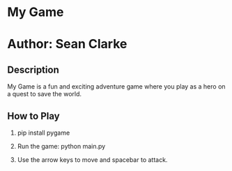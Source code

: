# My Game
# Author: Sean Clarke

## Description
My Game is a fun and exciting adventure game where you play as a hero on a quest to save the world.

## How to Play
1. pip install pygame

2. Run the game:
    python main.py

3. Use the arrow keys to move and spacebar to attack.

